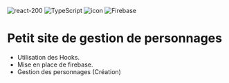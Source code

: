 ![react-200](https://user-images.githubusercontent.com/43074465/105323367-57d48900-5bca-11eb-8cc8-66723fa2e6d6.png)
![TypeScript](https://user-images.githubusercontent.com/43074465/106958667-f66bf880-6739-11eb-95fe-3e50b94a997b.png)
![icon](https://user-images.githubusercontent.com/43074465/98969194-e5329780-250e-11eb-8b4b-40c3c1edad88.png)
![Firebase](https://user-images.githubusercontent.com/43074465/108907962-10a34300-7623-11eb-90b4-615b8079b8cd.jpg)
# Petit site de gestion de personnages
- Utilisation des Hooks.
- Mise en place de firebase.
- Gestion des personnages (Création)
